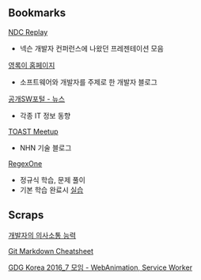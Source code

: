 ## Bookmarks

[NDC Replay](http://ndcreplay.nexon.com/index.html)
* 넥슨 개발자 컨퍼런스에 나왔던 프레젠테이션 모음

[영록이 홈페이지](http://youngrok.com/)
* 소프트웨어와 개발자를 주제로 한 개발자 블로그

[공개SW포털 - 뉴스](http://www.oss.kr/index.php?mid=oss_news&listStyle=list)
* 각종 IT 정보 동향

[TOAST Meetup](http://meetup.toast.com/)
* NHN 기술 블로그

[RegexOne](https://regexone.com/)
* 정규식 학습, 문제 풀이
* 기본 학습 완료시 [실습](https://regexone.com/lesson/end)

## Scraps

[개발자의 의사소통 능력](http://www.zdnet.co.kr/column/column_view.asp?artice_id=20160718075808&lo=z46)

[Git Markdown Cheatsheet](https://github.com/adam-p/markdown-here/wiki/Markdown-Cheatsheet)

[GDG Korea 2016_7 모임 - WebAnimation, Service Worker](https://www.facebook.com/gdgkorea/)
